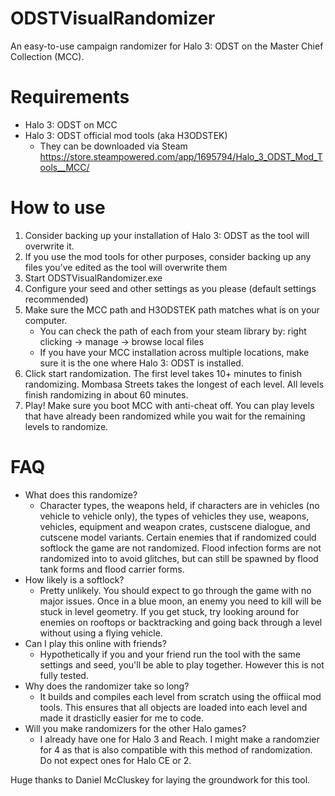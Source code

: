 # ODSTVisualRandomizer
An easy-to-use campaign randomizer for Halo 3: ODST on the Master Chief Collection (MCC).



# Requirements
- Halo 3: ODST on MCC
- Halo 3: ODST official mod tools (aka H3ODSTEK)
  - They can be downloaded via Steam https://store.steampowered.com/app/1695794/Halo_3_ODST_Mod_Tools__MCC/
 
# How to use
1. Consider backing up your installation of Halo 3: ODST as the tool will overwrite it.
2. If you use the mod tools for other purposes, consider backing up any files you've edited as the tool will overwrite them
3. Start ODSTVisualRandomizer.exe
4. Configure your seed and other settings as you please (default settings recommended)
5. Make sure the MCC path and H3ODSTEK path matches what is on your computer.
     - You can check the path of each from your steam library by: right clicking -> manage -> browse local files
     - If you have your MCC installation across multiple locations, make sure it is the one where Halo 3: ODST is installed.
6. Click start randomization. The first level takes 10+ minutes to finish randomizing. Mombasa Streets takes the longest of each level. All levels finish randomizing in about 60 minutes.
7. Play! Make sure you boot MCC with anti-cheat off. You can play levels that have already been randomized while you wait for the remaining levels to randomize.

# FAQ
- What does this randomize?
  - Character types, the weapons held, if characters are in vehicles (no vehicle to vehicle only), the types of vehicles they use, weapons, vehicles, equipment and weapon crates, custscene dialogue, and cutscene model variants. Certain enemies that if randomized could softlock the game are not randomized. Flood infection forms are not randomized into to avoid glitches, but can still be spawned by flood tank forms and flood carrier forms.
- How likely is a softlock?
  - Pretty unlikely. You should expect to go through the game with no major issues. Once in a blue moon, an enemy you need to kill will be stuck in level geometry. If you get stuck, try looking around for enemies on rooftops or backtracking and going back through a level without using a flying vehicle.
- Can I play this online with friends?
  - Hypothetically if you and your friend run the tool with the same settings and seed, you'll be able to play together. However this is not fully tested.
- Why does the randomizer take so long?
  - It builds and compiles each level from scratch using the offiical mod tools. This ensures that all objects are loaded into each level and made it drasticlly easier for me to code.
- Will you make randomizers for the other Halo games?
  - I already have one for Halo 3 and Reach. I might make a randomzier for 4 as that is also compatible with this method of randomization. Do not expect ones for Halo CE or 2.

 Huge thanks to Daniel McCluskey for laying the groundwork for this tool.
